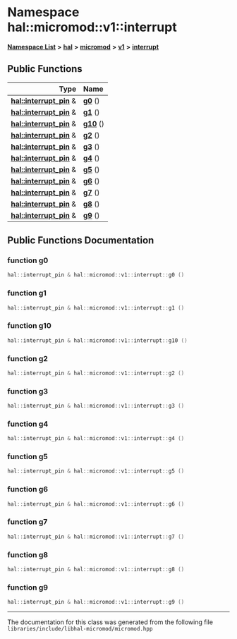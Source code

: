 

# Namespace hal::micromod::v1::interrupt



[**Namespace List**](namespaces.md) **>** [**hal**](namespacehal.md) **>** [**micromod**](namespacehal_1_1micromod.md) **>** [**v1**](namespacehal_1_1micromod_1_1v1.md) **>** [**interrupt**](namespacehal_1_1micromod_1_1v1_1_1interrupt.md)










































## Public Functions

| Type | Name |
| ---: | :--- |
|  [**hal::interrupt\_pin**](classhal_1_1interrupt__pin.md) & | [**g0**](#function-g0) () <br> |
|  [**hal::interrupt\_pin**](classhal_1_1interrupt__pin.md) & | [**g1**](#function-g1) () <br> |
|  [**hal::interrupt\_pin**](classhal_1_1interrupt__pin.md) & | [**g10**](#function-g10) () <br> |
|  [**hal::interrupt\_pin**](classhal_1_1interrupt__pin.md) & | [**g2**](#function-g2) () <br> |
|  [**hal::interrupt\_pin**](classhal_1_1interrupt__pin.md) & | [**g3**](#function-g3) () <br> |
|  [**hal::interrupt\_pin**](classhal_1_1interrupt__pin.md) & | [**g4**](#function-g4) () <br> |
|  [**hal::interrupt\_pin**](classhal_1_1interrupt__pin.md) & | [**g5**](#function-g5) () <br> |
|  [**hal::interrupt\_pin**](classhal_1_1interrupt__pin.md) & | [**g6**](#function-g6) () <br> |
|  [**hal::interrupt\_pin**](classhal_1_1interrupt__pin.md) & | [**g7**](#function-g7) () <br> |
|  [**hal::interrupt\_pin**](classhal_1_1interrupt__pin.md) & | [**g8**](#function-g8) () <br> |
|  [**hal::interrupt\_pin**](classhal_1_1interrupt__pin.md) & | [**g9**](#function-g9) () <br> |




























## Public Functions Documentation




### function g0 

```C++
hal::interrupt_pin & hal::micromod::v1::interrupt::g0 () 
```






### function g1 

```C++
hal::interrupt_pin & hal::micromod::v1::interrupt::g1 () 
```






### function g10 

```C++
hal::interrupt_pin & hal::micromod::v1::interrupt::g10 () 
```






### function g2 

```C++
hal::interrupt_pin & hal::micromod::v1::interrupt::g2 () 
```






### function g3 

```C++
hal::interrupt_pin & hal::micromod::v1::interrupt::g3 () 
```






### function g4 

```C++
hal::interrupt_pin & hal::micromod::v1::interrupt::g4 () 
```






### function g5 

```C++
hal::interrupt_pin & hal::micromod::v1::interrupt::g5 () 
```






### function g6 

```C++
hal::interrupt_pin & hal::micromod::v1::interrupt::g6 () 
```






### function g7 

```C++
hal::interrupt_pin & hal::micromod::v1::interrupt::g7 () 
```






### function g8 

```C++
hal::interrupt_pin & hal::micromod::v1::interrupt::g8 () 
```






### function g9 

```C++
hal::interrupt_pin & hal::micromod::v1::interrupt::g9 () 
```




------------------------------
The documentation for this class was generated from the following file `libraries/include/libhal-micromod/micromod.hpp`

